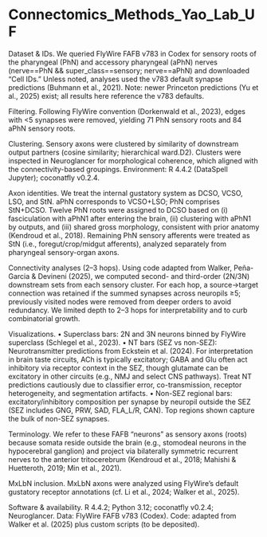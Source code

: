 # Connectomics_Methods_Yao_Lab_UF
Dataset & IDs. We queried FlyWire FAFB v783 in Codex for sensory roots of the pharyngeal (PhN) and accessory pharyngeal (aPhN) nerves (nerve==PhN && super_class==sensory; nerve==aPhN) and downloaded “Cell IDs.” Unless noted, analyses used the v783 default synapse predictions (Buhmann et al., 2021). Note: newer Princeton predictions (Yu et al., 2025) exist; all results here reference the v783 defaults.

Filtering. Following FlyWire convention (Dorkenwald et al., 2023), edges with <5 synapses were removed, yielding 71 PhN sensory roots and 84 aPhN sensory roots.

Clustering. Sensory axons were clustered by similarity of downstream output partners (cosine similarity; hierarchical ward.D2). Clusters were inspected in Neuroglancer for morphological coherence, which aligned with the connectivity-based groupings. Environment: R 4.4.2 (DataSpell Jupyter); coconatfly v0.2.4.

Axon identities. We treat the internal gustatory system as DCSO, VCSO, LSO, and StN. aPhN corresponds to VCSO+LSO; PhN comprises StN+DCSO. Twelve PhN roots were assigned to DCSO based on (i) fasciculation with aPhN1 after entering the brain, (ii) clustering with aPhN1 by outputs, and (iii) shared gross morphology, consistent with prior anatomy (Kendroud et al., 2018). Remaining PhN sensory afferents were treated as StN (i.e., foregut/crop/midgut afferents), analyzed separately from pharyngeal sensory-organ axons.

Connectivity analyses (2–3 hops). Using code adapted from Walker, Peña-Garcia & Devineni (2025), we computed second- and third-order (2N/3N) downstream sets from each sensory cluster. For each hop, a source→target connection was retained if the summed synapses across neuropils ≥5; previously visited nodes were removed from deeper orders to avoid redundancy. We limited depth to 2–3 hops for interpretability and to curb combinatorial growth.

Visualizations.
• Superclass bars: 2N and 3N neurons binned by FlyWire superclass (Schlegel et al., 2023).
• NT bars (SEZ vs non-SEZ): Neurotransmitter predictions from Eckstein et al. (2024). For interpretation in brain taste circuits, ACh is typically excitatory; GABA and Glu often act inhibitory via receptor context in the SEZ, though glutamate can be excitatory in other circuits (e.g., NMJ and select CNS pathways). Treat NT predictions cautiously due to classifier error, co-transmission, receptor heterogeneity, and segmentation artifacts.
• Non-SEZ regional bars: excitatory/inhibitory composition per synapse by neuropil outside the SEZ (SEZ includes GNG, PRW, SAD, FLA_L/R, CAN). Top regions shown capture the bulk of non-SEZ synapses.


Terminology. We refer to these FAFB “neurons” as sensory axons (roots) because somata reside outside the brain (e.g., stomodeal neurons in the hypocerebral ganglion) and project via bilaterally symmetric recurrent nerves to the anterior tritocerebrum (Kendroud et al., 2018; Mahishi & Huetteroth, 2019; Min et al., 2021).

MxLbN inclusion. MxLbN axons were analyzed using FlyWire’s default gustatory receptor annotations (cf. Li et al., 2024; Walker et al., 2025).

Software & availability. R 4.4.2; Python 3.12; coconatfly v0.2.4; Neuroglancer. Data: FlyWire FAFB v783 (Codex). Code: adapted from Walker et al. (2025) plus custom scripts (to be deposited).
